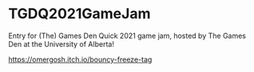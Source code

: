 # TGDQ2021GameJam
Entry for (The) Games Den Quick 2021 game jam, hosted by The Games Den at the University of Alberta!

https://omergosh.itch.io/bouncy-freeze-tag
